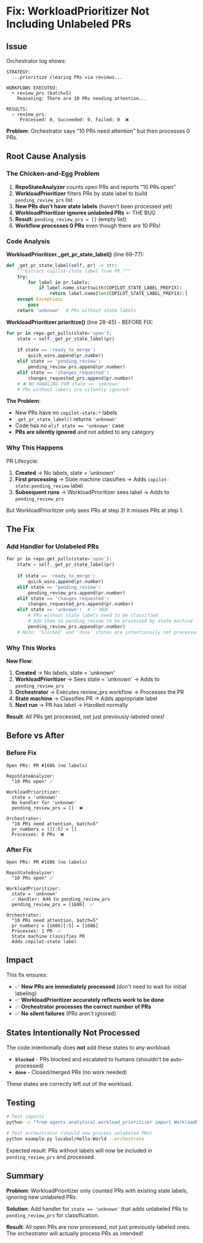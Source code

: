 # Fix: WorkloadPrioritizer Not Including Unlabeled PRs

## Issue

Orchestrator log shows:
```
STRATEGY:
  ...prioritize clearing PRs via reviews...
  
WORKFLOWS EXECUTED:
  • review_prs (batch=5)
    Reasoning: There are 10 PRs needing attention...
    
RESULTS:
  ✓ review_prs:
     Processed: 0, Succeeded: 0, Failed: 0  ❌
```

**Problem**: Orchestrator says "10 PRs need attention" but then processes 0 PRs.

## Root Cause Analysis

### The Chicken-and-Egg Problem

1. **RepoStateAnalyzer** counts open PRs and reports "10 PRs open"
2. **WorkloadPrioritizer** filters PRs by state label to build `pending_review_prs` list
3. **New PRs don't have state labels** (haven't been processed yet)
4. **WorkloadPrioritizer ignores unlabeled PRs** ← THE BUG
5. **Result**: `pending_review_prs = []` (empty list)
6. **Workflow processes 0 PRs** even though there are 10 PRs!

### Code Analysis

**WorkloadPrioritizer._get_pr_state_label()** (line 69-77):

```python
def _get_pr_state_label(self, pr) -> str:
    """Extract copilot-state label from PR."""
    try:
        for label in pr.labels:
            if label.name.startswith(COPILOT_STATE_LABEL_PREFIX):
                return label.name[len(COPILOT_STATE_LABEL_PREFIX):]
    except Exception:
        pass
    return 'unknown'  # PRs without state labels
```

**WorkloadPrioritizer.prioritize()** (line 28-45) - BEFORE FIX:

```python
for pr in repo.get_pulls(state='open'):
    state = self._get_pr_state_label(pr)
    
    if state == 'ready_to_merge':
        quick_wins.append(pr.number)
    elif state == 'pending_review':
        pending_review_prs.append(pr.number)
    elif state == 'changes_requested':
        changes_requested_prs.append(pr.number)
    # ❌ NO HANDLING FOR state == 'unknown'
    # PRs without labels are silently ignored!
```

**The Problem**:
- New PRs have no `copilot-state:*` labels
- `_get_pr_state_label()` returns `'unknown'`
- Code has no `elif state == 'unknown'` case
- **PRs are silently ignored** and not added to any category

### Why This Happens

PR Lifecycle:
1. **Created** → No labels, state = 'unknown'
2. **First processing** → State machine classifies → Adds `copilot-state:pending_review` label
3. **Subsequent runs** → WorkloadPrioritizer sees label → Adds to `pending_review_prs`

But WorkloadPrioritizer only sees PRs at step 3! It misses PRs at step 1.

## The Fix

### Add Handler for Unlabeled PRs

```python
for pr in repo.get_pulls(state='open'):
    state = self._get_pr_state_label(pr)
    
    if state == 'ready_to_merge':
        quick_wins.append(pr.number)
    elif state == 'pending_review':
        pending_review_prs.append(pr.number)
    elif state == 'changes_requested':
        changes_requested_prs.append(pr.number)
    elif state == 'unknown':  # ✅ NEW
        # PRs without state labels need to be classified
        # Add them to pending_review to be processed by state machine
        pending_review_prs.append(pr.number)
    # Note: 'blocked' and 'done' states are intentionally not processed
```

### Why This Works

**New Flow**:
1. **Created** → No labels, state = 'unknown'
2. **WorkloadPrioritizer** → Sees state = 'unknown' → Adds to `pending_review_prs`
3. **Orchestrator** → Executes review_prs workflow → Processes the PR
4. **State machine** → Classifies PR → Adds appropriate label
5. **Next run** → PR has label → Handled normally

**Result**: All PRs get processed, not just previously-labeled ones!

## Before vs After

### Before Fix

```
Open PRs: PR #1686 (no labels)

RepoStateAnalyzer:
  "10 PRs open" ✅

WorkloadPrioritizer:
  state = 'unknown'
  No handler for 'unknown'
  pending_review_prs = []  ❌

Orchestrator:
  "10 PRs need attention, batch=5"
  pr_numbers = [][:5] = []
  Processes: 0 PRs  ❌
```

### After Fix

```
Open PRs: PR #1686 (no labels)

RepoStateAnalyzer:
  "10 PRs open" ✅

WorkloadPrioritizer:
  state = 'unknown'
  ✅ Handler: Add to pending_review_prs
  pending_review_prs = [1686]  ✅

Orchestrator:
  "10 PRs need attention, batch=5"
  pr_numbers = [1686][:5] = [1686]
  Processes: 1 PR  ✅
  State machine classifies PR
  Adds copilot-state label
```

## Impact

This fix ensures:
- ✅ **New PRs are immediately processed** (don't need to wait for initial labeling)
- ✅ **WorkloadPrioritizer accurately reflects work to be done**
- ✅ **Orchestrator processes the correct number of PRs**
- ✅ **No silent failures** (PRs aren't ignored)

## States Intentionally Not Processed

The code intentionally does **not** add these states to any workload:

- **`blocked`** - PRs blocked and escalated to humans (shouldn't be auto-processed)
- **`done`** - Closed/merged PRs (no work needed)

These states are correctly left out of the workload.

## Testing

```bash
# Test imports
python -c "from agents.analytical.workload_prioritizer import WorkloadPrioritizer; print('✓ OK')"

# Test orchestrator (should now process unlabeled PRs)
python example.py lucabol/Hello-World --orchestrate
```

Expected result: PRs without labels will now be included in `pending_review_prs` and processed.

## Summary

**Problem**: WorkloadPrioritizer only counted PRs with existing state labels, ignoring new unlabeled PRs.

**Solution**: Add handler for `state == 'unknown'` that adds unlabeled PRs to `pending_review_prs` for classification.

**Result**: All open PRs are now processed, not just previously-labeled ones. The orchestrator will actually process PRs as intended!
